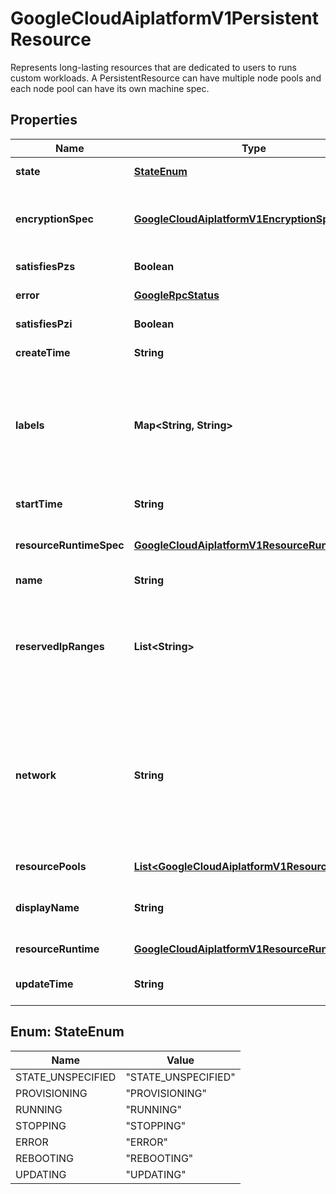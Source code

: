 

# GoogleCloudAiplatformV1PersistentResource

Represents long-lasting resources that are dedicated to users to runs custom workloads. A PersistentResource can have multiple node pools and each node pool can have its own machine spec.

## Properties

| Name | Type | Description | Notes |
|------------ | ------------- | ------------- | -------------|
|**state** | [**StateEnum**](#StateEnum) | Output only. The detailed state of a Study. |  [optional] [readonly] |
|**encryptionSpec** | [**GoogleCloudAiplatformV1EncryptionSpec**](GoogleCloudAiplatformV1EncryptionSpec.md) | Optional. Customer-managed encryption key spec for a PersistentResource. If set, this PersistentResource and all sub-resources of this PersistentResource will be secured by this key. |  [optional] |
|**satisfiesPzs** | **Boolean** | Output only. Reserved for future use. |  [optional] [readonly] |
|**error** | [**GoogleRpcStatus**](GoogleRpcStatus.md) | Output only. Only populated when persistent resource&#39;s state is &#x60;STOPPING&#x60; or &#x60;ERROR&#x60;. |  [optional] [readonly] |
|**satisfiesPzi** | **Boolean** | Output only. Reserved for future use. |  [optional] [readonly] |
|**createTime** | **String** | Output only. Time when the PersistentResource was created. |  [optional] [readonly] |
|**labels** | **Map&lt;String, String&gt;** | Optional. The labels with user-defined metadata to organize PersistentResource. Label keys and values can be no longer than 64 characters (Unicode codepoints), can only contain lowercase letters, numeric characters, underscores and dashes. International characters are allowed. See https://goo.gl/xmQnxf for more information and examples of labels. |  [optional] |
|**startTime** | **String** | Output only. Time when the PersistentResource for the first time entered the &#x60;RUNNING&#x60; state. |  [optional] [readonly] |
|**resourceRuntimeSpec** | [**GoogleCloudAiplatformV1ResourceRuntimeSpec**](GoogleCloudAiplatformV1ResourceRuntimeSpec.md) | Optional. Persistent Resource runtime spec. For example, used for Ray cluster configuration. |  [optional] |
|**name** | **String** | Immutable. Resource name of a PersistentResource. |  [optional] |
|**reservedIpRanges** | **List&lt;String&gt;** | Optional. A list of names for the reserved IP ranges under the VPC network that can be used for this persistent resource. If set, we will deploy the persistent resource within the provided IP ranges. Otherwise, the persistent resource is deployed to any IP ranges under the provided VPC network. Example: [&#39;vertex-ai-ip-range&#39;]. |  [optional] |
|**network** | **String** | Optional. The full name of the Compute Engine [network](/compute/docs/networks-and-firewalls#networks) to peered with Vertex AI to host the persistent resources. For example, &#x60;projects/12345/global/networks/myVPC&#x60;. [Format](/compute/docs/reference/rest/v1/networks/insert) is of the form &#x60;projects/{project}/global/networks/{network}&#x60;. Where {project} is a project number, as in &#x60;12345&#x60;, and {network} is a network name. To specify this field, you must have already [configured VPC Network Peering for Vertex AI](https://cloud.google.com/vertex-ai/docs/general/vpc-peering). If this field is left unspecified, the resources aren&#39;t peered with any network. |  [optional] |
|**resourcePools** | [**List&lt;GoogleCloudAiplatformV1ResourcePool&gt;**](GoogleCloudAiplatformV1ResourcePool.md) | Required. The spec of the pools of different resources. |  [optional] |
|**displayName** | **String** | Optional. The display name of the PersistentResource. The name can be up to 128 characters long and can consist of any UTF-8 characters. |  [optional] |
|**resourceRuntime** | [**GoogleCloudAiplatformV1ResourceRuntime**](GoogleCloudAiplatformV1ResourceRuntime.md) | Output only. Runtime information of the Persistent Resource. |  [optional] [readonly] |
|**updateTime** | **String** | Output only. Time when the PersistentResource was most recently updated. |  [optional] [readonly] |



## Enum: StateEnum

| Name | Value |
|---- | -----|
| STATE_UNSPECIFIED | &quot;STATE_UNSPECIFIED&quot; |
| PROVISIONING | &quot;PROVISIONING&quot; |
| RUNNING | &quot;RUNNING&quot; |
| STOPPING | &quot;STOPPING&quot; |
| ERROR | &quot;ERROR&quot; |
| REBOOTING | &quot;REBOOTING&quot; |
| UPDATING | &quot;UPDATING&quot; |



